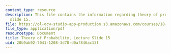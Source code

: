 ```yaml
---
content_type: resource
description: This file contains the information regarding theory of probability, lecture
  slide 15.
file: https://ol-ocw-studio-app-production.s3.amazonaws.com/courses/18-175-theory-of-probability-spring-2014/20b9ab92704112083d78d0af846ac13f_MIT18_175S14_Lecture15.pdf
file_type: application/pdf
resourcetype: Document
title: Theory of Probability, Lecture Slide 15
uid: 20b9ab92-7041-1208-3d78-d0af846ac13f
---
```

